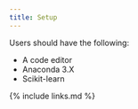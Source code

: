 ```yaml
---
title: Setup
---
```

Users should have the following:
- A code editor
- Anaconda 3.X
- Scikit-learn


{% include links.md %}
